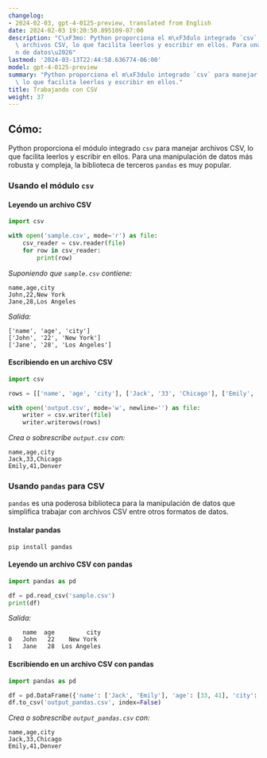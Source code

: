 ```yaml
---
changelog:
- 2024-02-03, gpt-4-0125-preview, translated from English
date: 2024-02-03 19:20:50.895109-07:00
description: "C\xF3mo: Python proporciona el m\xF3dulo integrado `csv` para manejar\
  \ archivos CSV, lo que facilita leerlos y escribir en ellos. Para una manipulaci\xF3\
  n de datos\u2026"
lastmod: '2024-03-13T22:44:58.636774-06:00'
model: gpt-4-0125-preview
summary: "Python proporciona el m\xF3dulo integrado `csv` para manejar archivos CSV,\
  \ lo que facilita leerlos y escribir en ellos."
title: Trabajando con CSV
weight: 37
---
```


## Cómo:
Python proporciona el módulo integrado `csv` para manejar archivos CSV, lo que facilita leerlos y escribir en ellos. Para una manipulación de datos más robusta y compleja, la biblioteca de terceros `pandas` es muy popular.

### Usando el módulo `csv`


#### Leyendo un archivo CSV
```python
import csv

with open('sample.csv', mode='r') as file:
    csv_reader = csv.reader(file)
    for row in csv_reader:
        print(row)
```
*Suponiendo que `sample.csv` contiene:*
```
name,age,city
John,22,New York
Jane,28,Los Angeles
```
*Salida:*
```
['name', 'age', 'city']
['John', '22', 'New York']
['Jane', '28', 'Los Angeles']
```

#### Escribiendo en un archivo CSV
```python
import csv

rows = [['name', 'age', 'city'], ['Jack', '33', 'Chicago'], ['Emily', '41', 'Denver']]

with open('output.csv', mode='w', newline='') as file:
    writer = csv.writer(file)
    writer.writerows(rows)
```
*Crea o sobrescribe `output.csv` con:*
```
name,age,city
Jack,33,Chicago
Emily,41,Denver
```

### Usando `pandas` para CSV
`pandas` es una poderosa biblioteca para la manipulación de datos que simplifica trabajar con archivos CSV entre otros formatos de datos.

#### Instalar pandas
```shell
pip install pandas
```

#### Leyendo un archivo CSV con pandas
```python
import pandas as pd

df = pd.read_csv('sample.csv')
print(df)
```
*Salida:*
```
    name  age         city
0   John   22    New York
1   Jane   28  Los Angeles
```

#### Escribiendo en un archivo CSV con pandas
```python
import pandas as pd

df = pd.DataFrame({'name': ['Jack', 'Emily'], 'age': [33, 41], 'city': ['Chicago', 'Denver']})
df.to_csv('output_pandas.csv', index=False)
```
*Crea o sobrescribe `output_pandas.csv` con:*
```
name,age,city
Jack,33,Chicago
Emily,41,Denver
```
